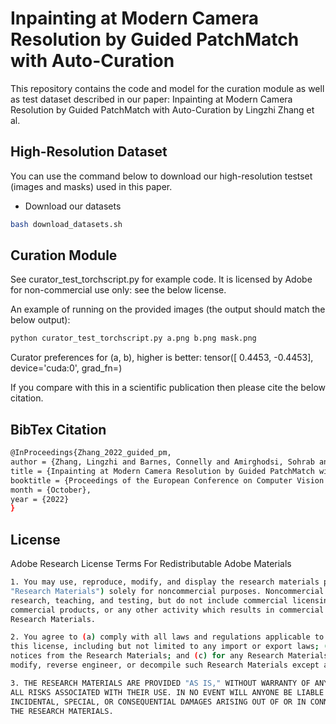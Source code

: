 
# Inpainting at Modern Camera Resolution by Guided PatchMatch with Auto-Curation



This repository contains the code and model for the curation module as well as test dataset described in our paper:
Inpainting at Modern Camera Resolution by Guided PatchMatch with Auto-Curation by Lingzhi Zhang et al.



## High-Resolution Dataset

You can use the command below to download our high-resolution testset (images and masks) used in this paper. 

- Download our datasets
```bash
bash download_datasets.sh
```


## Curation Module

See curator_test_torchscript.py for example code. It is licensed by Adobe for non-commercial
use only: see the below license.

An example of running on the provided images (the output should match the below output):

```bash
python curator_test_torchscript.py a.png b.png mask.png
```

Curator preferences for (a, b), higher is better:  tensor([ 0.4453, -0.4453], device='cuda:0', grad_fn=<SubBackward0>)

If you compare with this in a scientific publication then please cite the below citation.

## BibTex Citation

```bash
@InProceedings{Zhang_2022_guided_pm,
author = {Zhang, Lingzhi and Barnes, Connelly and Amirghodsi, Sohrab and Wampler, Kevin and Shechtman, Eli and Lin, Zhe and Shi, Jianbo},
title = {Inpainting at Modern Camera Resolution by Guided PatchMatch with Auto-Curation},
booktitle = {Proceedings of the European Conference on Computer Vision (ECCV)},
month = {October},
year = {2022}
}
```

## License

Adobe Research License Terms For Redistributable Adobe Materials

```bash
1. You may use, reproduce, modify, and display the research materials provided under this license (the
"Research Materials") solely for noncommercial purposes. Noncommercial purposes include academic
research, teaching, and testing, but do not include commercial licensing or distribution, development of
commercial products, or any other activity which results in commercial gain. You may not redistribute the
Research Materials.

2. You agree to (a) comply with all laws and regulations applicable to your use of the Research Materials under
this license, including but not limited to any import or export laws; (b) preserve any copyright or other
notices from the Research Materials; and (c) for any Research Materials in object code, not attempt to
modify, reverse engineer, or decompile such Research Materials except as permitted by applicable law.

3. THE RESEARCH MATERIALS ARE PROVIDED "AS IS," WITHOUT WARRANTY OF ANY KIND, AND YOU ASSUME
ALL RISKS ASSOCIATED WITH THEIR USE. IN NO EVENT WILL ANYONE BE LIABLE TO YOU FOR ANY ACTUAL,
INCIDENTAL, SPECIAL, OR CONSEQUENTIAL DAMAGES ARISING OUT OF OR IN CONNECTION WITH USE OF
THE RESEARCH MATERIALS.
```